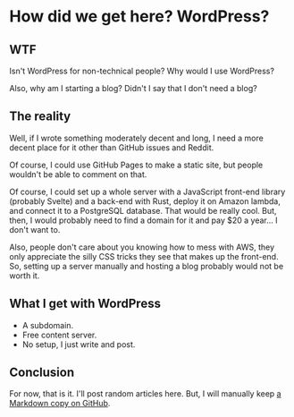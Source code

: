 # How did we get here? WordPress?

## WTF

Isn't WordPress for non-technical people? Why would I use WordPress?

Also, why am I starting a blog? Didn't I say that I don't need a blog?

## The reality

Well, if I wrote something moderately decent and long, I need a more decent place for it other than GitHub issues and Reddit.

Of course, I could use GitHub Pages to make a static site, but people wouldn't be able to comment on that.

Of course, I could set up a whole server with a JavaScript front-end library (probably Svelte) and a back-end with Rust, deploy it on Amazon lambda, and connect it to a PostgreSQL database. That would be really cool. But, then, I would probably need to find a domain for it and pay $20 a year… I don't want to.

Also, people don't care about you knowing how to mess with AWS, they only appreciate the silly CSS tricks they see that makes up the front-end. So, setting up a server manually and hosting a blog probably would not be worth it.

## What I get with WordPress

- A subdomain.
- Free content server.
- No setup, I just write and post.

## Conclusion

For now, that is it. I'll post random articles here. But, I will manually keep [a Markdown copy on GitHub](https://github.com/SichangHe/blog_backup).
